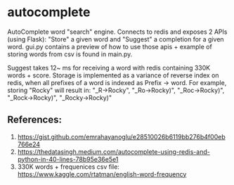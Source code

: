# autocomplete

AutoComplete word "search" engine. Connects to redis and exposes 2 APIs (using Flask): "Store" a given word and "Suggest" a completion for a given word. gui.py contains a preview of how to use those apis + example of storing words from csv is found in main.py.

Suggest takes 12~ ms for receiving a word with redis containing 330K words + score.
Storage is implemented as a variance of reverse index on redis, when all prefixes of a word is indexed as Prefix -> word.
For example, storing "Rocky" will result in: "_R->Rocky", "_Ro->Rocky)", "_Roc->Rocky)", "_Rock->Rocky)", "_Rocky->Rocky)"

## References:
1) https://gist.github.com/emrahayanoglu/e28510026b6119bb276b4f00eb766e24
2) https://thedatasingh.medium.com/autocomplete-using-redis-and-python-in-40-lines-78b95e36e5e1
3) 330K words + frequenices csv file: https://www.kaggle.com/rtatman/english-word-frequency
